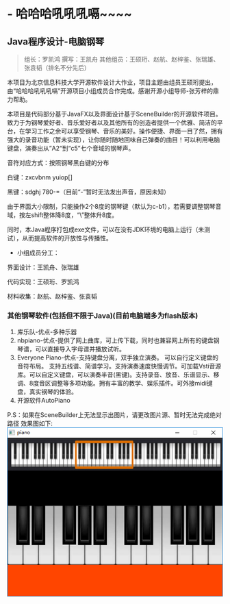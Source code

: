  # - 哈哈哈吼吼吼嗝~~~~
 
## Java程序设计-电脑钢琴

>组长：罗凯鸿
>撰写：王凯舟
>其他组员：王硕珩、赵航、赵梓鉴、张瑞雄、张袁韬（排名不分先后）

本项目为北京信息科技大学开源软件设计大作业，项目主题由组员王硕珩提出，由“哈哈哈吼吼吼嗝”开源项目小组成员合作完成。感谢开源小组导师-张芳梓的鼎力帮助。

本项目是代码部分基于JavaFX以及界面设计基于SceneBuilder的开源软件项目。致力于为钢琴爱好者、音乐爱好者以及其他所有的创造者提供一个优雅、简洁的平台，在学习工作之余可以享受钢琴、音乐的美好。操作便捷、界面一目了然，拥有强大的录音功能（暂未实现），让你随时随地回味自己弹奏的曲目！可以利用电脑键盘，演奏出从”A2“到“c5”七个音域的钢琴声。

音符对应方式：按照钢琴黑白键的分布
  
白键：zxcvbnm yuiop[]

黑键：sdghj 780-=（目前“-”暂时无法发出声音，原因未知）
  
由于界面大小限制，只能操作2个8度的钢琴键（默认为c-b1），若需要调整钢琴音域，按左shift整体降8度，“\”整体升8度。
  
同时，本Java程序打包成exe文件，可以在没有JDK环境的电脑上运行（未测试），从而提高软件的开放性与传播性。

* 小组成员分工：

界面设计：王凯舟、张瑞雄

代码实现：王硕珩、罗凯鸿

材料收集：赵航、赵梓鉴、张袁韬
    
### 其他钢琴软件(包括但不限于Java)(目前电脑端多为flash版本)
1. 库乐队-优点-多种乐器
2. nbpiano-优点-提供了网上曲库，可上传下载，同时也兼容网上所有的键盘钢琴谱，可以直接导入字母谱并播放试听。
3. Everyone Piano-优点-支持键盘分离，双手独立演奏。 可以自行定义键盘的音符布局。 支持五线谱、简谱学习。支持演奏速度快慢调节。可加载Vsti音源库。可以自定义键盘，可以演奏半音(黑键)。支持录音、放音、乐谱显示、移调、8度音区调整等多项功能。拥有丰富的教学、娱乐插件。可外接midi键盘，真实钢琴的体验。
4. 开源软件AutoPiano

P.S：如果在SceneBuilder上无法显示出图片，请更改图片源、暂时无法完成绝对路径
效果图如下:
![Image text](piano素材/截图/WechatIMG30.png)
